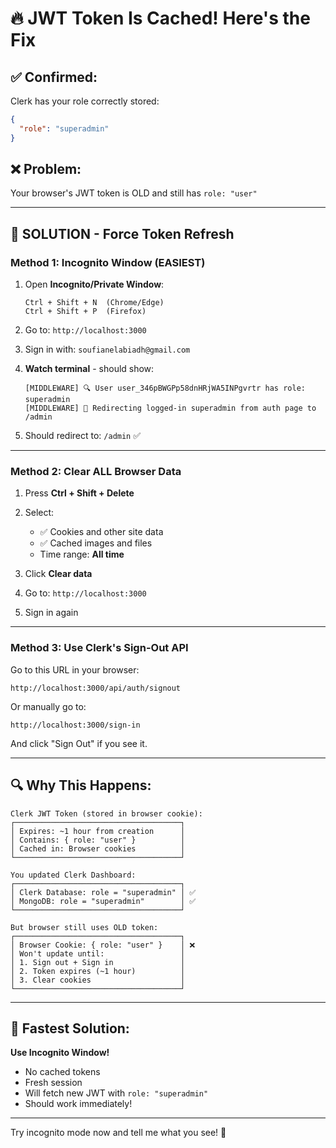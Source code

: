 # 🔥 JWT Token Is Cached! Here's the Fix

## ✅ Confirmed:

Clerk has your role correctly stored:

```json
{
  "role": "superadmin"
}
```

## ❌ Problem:

Your browser's JWT token is OLD and still has `role: "user"`

---

## 🎯 SOLUTION - Force Token Refresh

### Method 1: Incognito Window (EASIEST)

1. Open **Incognito/Private Window**:

   ```
   Ctrl + Shift + N  (Chrome/Edge)
   Ctrl + Shift + P  (Firefox)
   ```

2. Go to: `http://localhost:3000`

3. Sign in with: `soufianelabiadh@gmail.com`

4. **Watch terminal** - should show:

   ```
   [MIDDLEWARE] 🔍 User user_346pBWGPp58dnHRjWA5INPgvrtr has role: superadmin
   [MIDDLEWARE] 🔄 Redirecting logged-in superadmin from auth page to /admin
   ```

5. Should redirect to: `/admin` ✅

---

### Method 2: Clear ALL Browser Data

1. Press **Ctrl + Shift + Delete**

2. Select:

   - ✅ Cookies and other site data
   - ✅ Cached images and files
   - Time range: **All time**

3. Click **Clear data**

4. Go to: `http://localhost:3000`

5. Sign in again

---

### Method 3: Use Clerk's Sign-Out API

Go to this URL in your browser:

```
http://localhost:3000/api/auth/signout
```

Or manually go to:

```
http://localhost:3000/sign-in
```

And click "Sign Out" if you see it.

---

## 🔍 Why This Happens:

```
Clerk JWT Token (stored in browser cookie):
┌─────────────────────────────────────┐
│ Expires: ~1 hour from creation      │
│ Contains: { role: "user" }          │
│ Cached in: Browser cookies          │
└─────────────────────────────────────┘

You updated Clerk Dashboard:
┌─────────────────────────────────────┐
│ Clerk Database: role = "superadmin" │ ✅
│ MongoDB: role = "superadmin"        │ ✅
└─────────────────────────────────────┘

But browser still uses OLD token:
┌─────────────────────────────────────┐
│ Browser Cookie: { role: "user" }    │ ❌
│ Won't update until:                 │
│ 1. Sign out + Sign in               │
│ 2. Token expires (~1 hour)          │
│ 3. Clear cookies                    │
└─────────────────────────────────────┘
```

---

## 🎯 Fastest Solution:

**Use Incognito Window!**

- No cached tokens
- Fresh session
- Will fetch new JWT with `role: "superadmin"`
- Should work immediately!

---

Try incognito mode now and tell me what you see! 🚀
